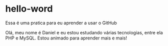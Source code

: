 # hello-word
Essa é uma pratica para eu aprender a usar o GitHub

Olá, meu nome é Daniel e eu estou estudando várias tecnologias, entre ela PHP e MySQL. Estou animado para aprender mais e mais!
